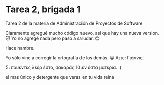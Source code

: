 # Tarea 2, brigada 1
Tarea 2 de la materia de Administración de Proyectos de Software

Claramente agregué mucho código nuevo, así que hay una nueva version. 😽
Yo no agregé nada pero paso a saludar. 😊

Hace hambre.

Yo sólo vine a corregir la ortografía de los demás. 😛 Αττε: Γιάννις.

Σι πουέντες λεέρ έστο, σακαράς 10 εν έστα ματέρια. :)

el mas único y detergente que veras en tu vida reina
